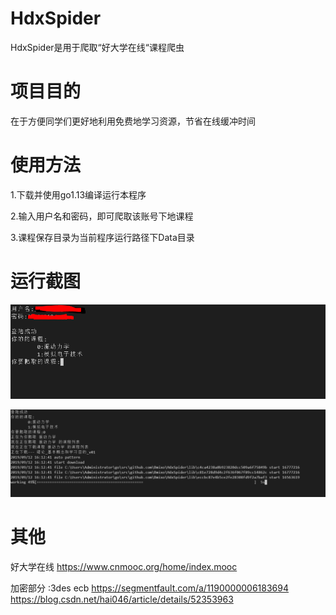 
# HdxSpider
HdxSpider是用于爬取“好大学在线“课程爬虫

# 项目目的
在于方便同学们更好地利用免费地学习资源，节省在线缓冲时间

# 使用方法
1.下载并使用go1.13编译运行本程序

2.输入用户名和密码，即可爬取该账号下地课程

3.课程保存目录为当前程序运行路径下Data目录
# 运行截图
![Image text](https://raw.githubusercontent.com/Bmixo/HdxSpider/master/help/pic/1.PNG)

![Image text](https://raw.githubusercontent.com/Bmixo/HdxSpider/master/help/pic/2.PNG)

# 其他
好大学在线
https://www.cnmooc.org/home/index.mooc

加密部分 :3des ecb
https://segmentfault.com/a/1190000006183694
https://blog.csdn.net/hai046/article/details/52353963
```
